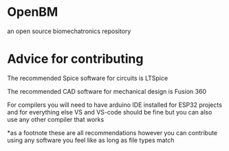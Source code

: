 # OpenBM
an open source biomechatronics repository 


# Advice for contributing


The recommended Spice software for circuits is LTSpice

The recommended CAD software for mechanical design is Fusion 360

For compilers you will need to have arduino IDE installed for ESP32 projects and for everything else VS and VS-code should be fine but you can also use any other compiler that works 

*as a footnote these are all recommendations however you can contribute using any software you feel like as long as file types match
